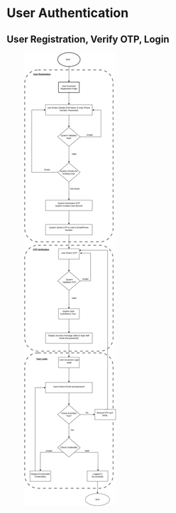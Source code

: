 # User Authentication

## User Registration, Verify OTP, Login

<figure><img src="../.gitbook/assets/user_registration.png" alt=""><figcaption></figcaption></figure>
